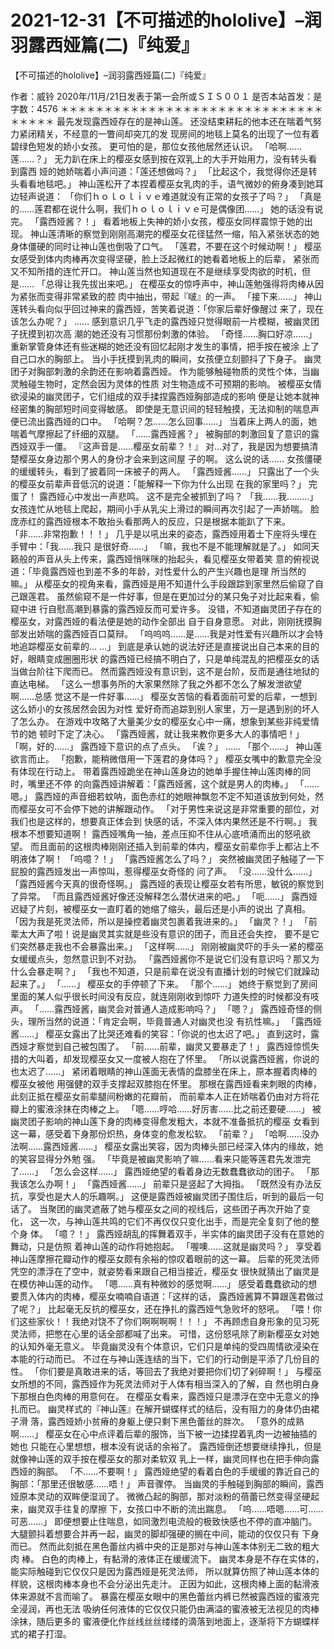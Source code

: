 # 2021-12-31【不可描述的hololive】–润羽露西娅篇(二)『纯爱』



【不可描述的hololive】–润羽露西娅篇(二)『纯爱』



作者：威铃 2020年/11月/21日发表于第一会所或ＳＩＳ００１ 是否本站首发：是 字数：4576
＊＊＊＊＊＊＊＊＊＊＊＊＊＊＊＊＊＊＊＊＊＊＊＊＊＊＊＊＊＊＊＊＊＊＊
最先发现露西娅存在的是神山莲。
还没结束耕耘的他本还在喘着气努力紧闭精关，不经意的一瞥间却突兀的发 现房间的地毯上莫名的出现了一位有着碧绿色短发的娇小女孩。
更可怕的是，那位女孩他居然还认识。
「哈啊……莲……？」
无力趴在床上的樱巫女感到按在双乳上的大手开始用力，没有转头看到露西 娅的她娇喘着小声问道：「莲还想做吗？」
「比起这个，我觉得你还是转头看看地毯吧。」
神山莲松开了本捏着樱巫女乳肉的手，语气微妙的俯身凑到她耳边轻声说道： 「你们ｈｏｌｏｌｉｖｅ难道就没有正常的女孩子了吗？」
「真是的……莲君都在说什么啊，我们ｈｏｌｏｌｉｖｅ可是偶像团……」
她的话没有说完。
「露西娅酱？！」
看着地板上失神的娇小女孩，樱巫女同样震惊于她的出现。
神山莲清晰的察觉到刚刚高潮完的樱巫女花径猛然一缩，陷入紧张状态的她 身体僵硬的同时让神山莲也倒吸了口气。
「莲君，不要在这个时候动啊！」
樱巫女感受到体内肉棒再次变得坚硬，脸上泛起微红的她看着地板上的后辈， 紧张而又不知所措的连忙开口。
神山莲当然也知道现在不是继续享受肉欲的时机，但是……
「总得让我先拔出来吧。」
在樱巫女的惊呼声中，神山莲勉强得将肉棒从因为紧张而变得非常紧致的腔 肉中抽出，带起『啵』的一声。
「接下来……」
神山莲转头看向似乎回过神来的露西娅，苦笑着说道：「你家后辈好像醒过 来了，现在该怎么办呢？」
……
感到意识几乎飞走的露西娅只觉得眼前一片模糊，被幽灵团子抚摸到初次高 潮的她还没有习惯那份刺激的体验。
「奇怪……胸口好凉……」
重新掌管身体还有些迷糊的她还没有回忆起刚才发生的事情，把手按在被涂 上了自己口水的胸部上。
当小手抚摸到乳肉的瞬间，女孩便立刻颤抖了下身子。
幽灵团子对胸部刺激的余韵还在影响着露西娅。
作为能够触碰物质的灵性个体，当幽灵触碰生物时，定然会因为灵体的性质 对生物造成不可预期的影响。
被樱巫女情欲浸染的幽灵团子，它们组成的双手揉捏露西娅胸部造成的影响 便是让她本就神经密集的胸部短时间变得敏感。
即使是无意识间的轻轻触摸，无法抑制的喘息声便已流出露西娅的口中。
「哈啊？怎……怎么回事……」
当着床上两人的面，她喘着气摩擦起了纤细的双腿。
「……露西娅酱？」
被胸部的刺激回复了意识的露西娅双手一僵。
『这声音是……樱巫女前辈？！』
对…对了，我是因为想要搞清楚樱巫女身边那个男人的身份才会来到这间屋 子的啊。
这么说的话……
女孩僵硬的缓缓转头，看到了披着同一床被子的两人。
「露西娅酱……」
只露出了一个头的樱巫女前辈声音低沉的说道：「能解释一下你为什么出现 在我的家里吗？」
完蛋了！
露西娅心中发出一声悲鸣。
这不是完全被抓到了吗？
「我……我………」
女孩连忙从地毯上爬起，期间小手从乳尖上滑过的瞬间再次引起了一声娇喘。
脸庞赤红的露西娅根本不敢抬头看那两人的反应，只是根据本能趴了下来。
「非……非常抱歉！！！」
几乎是以吼出来的姿态，露西娅用着士下座将头埋在手臂中：「我……我只 是很好奇……」
「嘛，我也不是不能理解就是了。」
如同天籁般的声音从头上传来，露西娅悄咪咪的抬起头，看见樱巫女带着笑 意的俯视说道：「毕竟露西娅也到差不多的年龄，对性爱什么的产生兴趣也是理 所当然的嘛。」
从樱巫女的视角来看，露西娅是用不知道什么手段跟踪到家里然后偷窥了自 己跟莲君。
虽然偷窥不是一件好事，但是在更加过分的某只兔子对比起来看，偷窥中进 行自慰高潮到暴露的露西娅反而可爱许多。
没错，不知道幽灵团子存在的樱巫女，对露西娅的看法便是她的动作全部出 自于自身意愿。
对此，刚刚抚摸胸部发出娇喘的露西娅百口莫辩。
「呜呜呜……是……我是对性爱有兴趣所以才会特地追踪樱巫女前辈的… …」
到底是承认她的说法好还是直接说出自己本来的目的好，眼睛变成圈圈形状 的露西娅已经搞不明白了，只是单纯混乱的把樱巫女的话当做台阶往下爬而已。
然而露西娅没有意识到，这不是台阶，反而是通往地狱的直达电梯。
「这么一想事务所的大家果然除了我之外都不怎么了解发泄欲望啊……总感 觉这不是一件好事……」
樱巫女苦恼的看着面前可爱的后辈，一想到这么娇小的女孩居然会因为对性 爱好奇而追踪到别人家里，万一是遇到别的坏人了怎么办。
在游戏中攻略了大量美少女的樱巫女心中一痛，想象到某些非纯爱情节的她 顿时下定了决心。
「露西娅酱，就让我来教你更多大人的事情吧！」
「啊，好的……」
露西娅下意识的点了点头。
「诶？」
……
「那个……」
神山莲欲言而止。
「抱歉，能稍微借用一下莲君的身体吗？」
樱巫女嘴中的歉意完全没有体现在行动上。
带着露西娅跪坐在神山莲身边的她单手握住神山莲肉棒的同时，嘴里还不停 的向露西娅讲解着：「露西娅酱，这个就是男人的肉棒。」
「……嗯。」
露西娅的声音细若蚊呐，面色赤红的她眼神飘忽不定不知道该放到何处，然 而樱巫女可不会停下她的讲解跟动作。
「对于男性来说这是非常重要的部位，对我们也是这样的，想要真正体会到 快感的话，不深入体内果然还是不行啊。」
我根本不想要知道啊！
露西娅嘴角一抽，差点压抑不住从心底喷涌而出的怒吼欲望。
而且面前的这根肉棒刚刚还插入到前辈的体内，樱巫女前辈你手上都沾上不 明液体了啊！
「呜噫？！」
「露西娅酱怎么了吗？」
突然被幽灵团子触碰了一下屁股的露西娅发出一声惊叫，惹得樱巫女奇怪的 问了声。
「没……没什么……」
「露西娅酱今天真的很奇怪啊。」
露西娅的表现让樱巫女若有所思，敏锐的察觉到了异常。
「而且露西娅酱好像还没解释怎么潜伏进来的吧。」
「呃……」
露西娅迟疑了片刻，被樱巫女一直盯着的她缩了缩头，最后还是小声的说出 了真相。
「因为我是死灵法师，所以是操控着幽灵包裹着我进来的。」
「幽灵？！」
「前辈太大声了啦！说是幽灵其实就是些没有意识的团子，而且还会失控， 要不是它们突然暴走我也不会暴露出来。」
「这样啊……」
刚刚被幽灵吓的手头一紧的樱巫女缓缓点头，忽然意识到不对劲。
「露西娅酱你不是说它们没有意识吗？那又为什么会暴走啊？」
「我也不知道，只是前辈在说没有直播计划的时候它们就躁动起来了。」
「……」
樱巫女的手停顿了下来。
「那个……」
她终于察觉到了房间里面的某人似乎很长时间没有反应，就连刚刚收到惊吓 力道失控的时候都没有吱声。
「……露西娅酱，幽灵会对普通人造成影响吗？」
「嗯？」
露西娅奇怪的侧头，理所当然的说道：「肯定会啊，毕竟普通人对幽灵也没 有抗性嘛。」
「露西娅酱……」
樱巫女露出了比哭还难看的笑容：「你说的也太迟了吧。」
直到这时，露西娅才察觉到自己被包围了。
「前……前辈，幽灵又要暴走了！」
露西娅惊慌失措的大叫着，却发现樱巫女又一度被人抱在了怀里。
「所以说露西娅酱，你说的也太迟了……」
紧闭着眼睛的神山莲面无表情的盘膝坐在床上，原本握着肉棒的樱巫女被他 用强健的双手支撑起双膝抱在怀里。
那根在露西娅看来刺眼的肉棒，此刻正抵在樱巫女前辈腿间粉嫩的花瓣前， 而前辈本人正在娇喘着仍由对方将花瓣上的蜜液涂抹在肉棒之上。
「嗯……哼哈……好厉害……比之前还要硬……」
被幽灵团子影响的神山莲下身的肉棒变得愈发粗大，本就不准备抵抗的樱巫 女看到这一幕，感受着下身那份炽热，身体变的愈发松软。
「前辈？」
「哈啊……没办法啊……露西娅酱……」
樱巫女露出笑容，因为肉棒头部已经深入体内的缘故，她的笑容显得分外勉 强。
「毕竟是被幽灵影响了嘛……看来只能等莲君先发泄完了……」
「怎么会这样……」
露西娅绝望的看着身边无数蠢蠢欲动的团子。
「那我该怎么办啊！」
「露西娅酱……」
前辈只是竖起了大拇指。
「既然没有办法反抗，享受也是大人的乐趣啊。」
这便是露西娅被幽灵团子围住后，听到的最后一句话了。
当聚团的幽灵遮蔽了她与樱巫女之间的视线后，这些团子再次开始了变化， 这一次，与神山莲共鸣的它们不再仅仅只变化出手，而是完全复刻了他的整个身 体。
「噫？！」
露西娅胡乱的挥舞着双手，半实体的幽灵团子没有在意她的舞动，只是仿照 着神山莲的动作将她抱起。
「喔噢……这就是幽灵吗？」
享受着神山莲摩擦花瓣动作的樱巫女颇有余裕的惊叹着眼前的这一幕。
后辈的死灵法师凭空的漂浮在了空中，就姿势看来跟自己相当接近，樱巫女 很快就猜出了幽灵是在模仿神山莲的动作。
「嗯……真有种微妙的感觉啊……」
感受着蠢蠢欲动的想要贯入体内的肉棒，樱巫女喃喃自语道：「这样的话， 露西娅酱算不算跟莲君做过了呢？」
比起毫无反抗的樱巫女，还在挣扎的露西娅气急败坏的怒吼。
「喂！你们这些家伙！！我绝对饶不了你们啊啊啊啊！！！」
不再顾虑自身形象的见习死灵法师，把憋在心里的话全部都喊了出来。
可惜，这份怒吼除了刷新樱巫女对她的认知外毫无意义。
毕竟幽灵没有个体意识，它们只是单纯的受四周情欲浸染在本能的行动而已。
不过在与神山莲连结的当下，它们的行动倒是平添了几份目的性。
「你们要是真敢进来的话，等回去了我绝对要把你们切了剁碎啊！」
与樱巫女所想的不同，露西娅作为死灵法师对于人体有相当深入的了解，自 然也明白身下那根白色肉棒的用意何在。
在樱巫女看来，露西娅只是漂浮在空中无意义的挣扎而已。
幽灵样式的『神山莲』在解开蝴蝶样式的结后，没有阻力的身体仍由裙子滑 落，露西娅娇小贫瘠的身躯上便只剩下黑色蕾丝的胖次。
「意外的成熟啊……」
樱巫女在心中点评着后辈的服饰，当下被一边揉捏着乳肉一边被抽插的她也 只能在心里想想，根本没有说话的余裕了。
露西娅倒还想要继续挣扎，但是就像神山莲的双手按在樱巫女的那对柔软双 乳上一样，幽灵同样也在把手伸向露西娅的胸部。
「不……不要啊！」
露西娅绝望的看着白色的手缓缓的靠近自己的胸部：「那里还很敏感……唔！」
声音骤停。
当幽灵的手触碰到胸部的瞬间，露西娅原本灵动的双眸便湿润了。
微微凸起的胸部，那对淡粉的蓓蕾已然变得坚硬起来，幽灵双手往复的摩擦 下，女孩口中不断的流出踹息。
「呜……唔嗯……可……可恶……」
即便想要止住喘息，如同激烈电流般的极致快感也不停的直冲脑门。
大腿颤抖着想要合并再一起，幽灵的脚却强硬的搁在中间，能动的仅仅只有 下身而已。
然而此刻抵在黑色蕾丝内裤中央的正是那对与神山莲本体别无二致的粗大肉 棒。
白色的肉棒上，有黏滑的液体正在缓缓流下。
幽灵本身是不存在实体的，能实际触碰到它仅仅只是因为露西娅是死灵法师， 所以就算仿照了神山莲本体的样貌，这根肉棒本身也不会分泌出先走汁。
正因为如此，这根肉棒上面的黏滑液体来源就不言而喻了。
暴露在樱巫女眼中的黑色蕾丝内裤已然被露西娅的蜜液完全浸润，再也无法 吸纳任何液体的它仅仅只能仍由满溢的蜜液被无法视见的肉棒涂抹，随后更多的 蜜液便化作丝线丝丝缕缕的滴落到地面上，逐渐将下方蝴蝶样式的裙子打湿。



